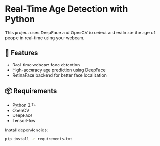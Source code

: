 # Real-Time Age Detection with Python

This project uses DeepFace and OpenCV to detect and estimate the age of people in real-time using your webcam.

## 🚀 Features
- Real-time webcam face detection
- High-accuracy age prediction using DeepFace
- RetinaFace backend for better face localization

## 📦 Requirements

- Python 3.7+
- OpenCV
- DeepFace
- TensorFlow

Install dependencies:

```bash
pip install -r requirements.txt
